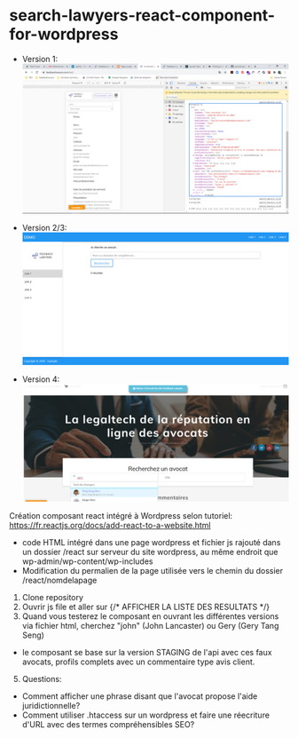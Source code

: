 # search-lawyers-react-component-for-wordpress
- Version 1:
![ScreenShot](https://github.com/jessicakuijer/search-lawyers-react-component-for-wordpress/blob/master/screenshot.PNG)

- Version 2/3: 
![ScreenShot](https://github.com/jessicakuijer/search-lawyers-react-component-for-wordpress/blob/master/screenshot2.png)

- Version 4:
![ScreenShot](https://github.com/jessicakuijer/search-lawyers-react-component-for-wordpress/blob/master/screenshot3.png)

 Création composant react intégré à Wordpress selon tutoriel: https://fr.reactjs.org/docs/add-react-to-a-website.html

- code HTML intégré dans une page wordpress et fichier js rajouté dans un dossier /react sur serveur du site wordpress, au même endroit que wp-admin/wp-content/wp-includes
- Modification du permalien de la page utilisée vers le chemin du dossier /react/nomdelapage


 
 1. Clone repository
 2. Ouvrir js file et aller sur {/* AFFICHER LA LISTE DES RESULTATS */}
 3. Quand vous testerez le composant en ouvrant les différentes versions via fichier html, cherchez "john" (John Lancaster) ou Gery (Gery Tang Seng)
 - le composant se base sur la version STAGING de l'api avec ces faux avocats, profils complets avec un commentaire type avis client.
 
 5. Questions:
 - Comment afficher une phrase disant que l'avocat propose l'aide juridictionnelle?
 - Comment utiliser .htaccess sur un wordpress et faire une réecriture d'URL avec des termes compréhensibles SEO?
